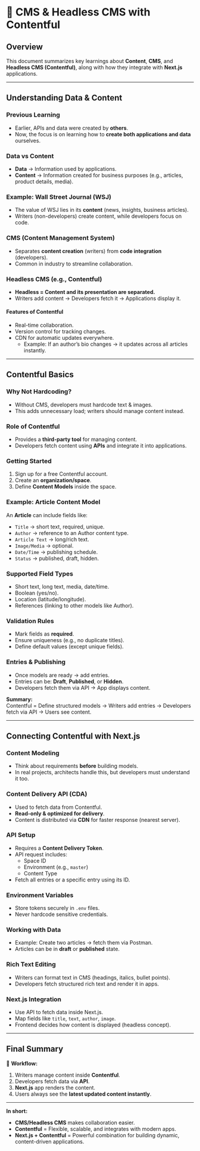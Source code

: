 # 📖 CMS & Headless CMS with Contentful

## Overview

This document summarizes key learnings about **Content**, **CMS**, and **Headless CMS (Contentful)**, along with how they integrate with **Next.js** applications.

---

## Understanding Data & Content

### Previous Learning

- Earlier, APIs and data were created by **others**.
- Now, the focus is on learning how to **create both applications and data** ourselves.

### Data vs Content

- **Data** → Information used by applications.
- **Content** → Information created for business purposes (e.g., articles, product details, media).

### Example: Wall Street Journal (WSJ)

- The value of WSJ lies in its **content** (news, insights, business articles).
- Writers (non-developers) create content, while developers focus on code.

### CMS (Content Management System)

- Separates **content creation** (writers) from **code integration** (developers).
- Common in industry to streamline collaboration.

### Headless CMS (e.g., Contentful)

- **Headless = Content and its presentation are separated.**
- Writers add content → Developers fetch it → Applications display it.

#### Features of Contentful

- Real-time collaboration.
- Version control for tracking changes.
- CDN for automatic updates everywhere.
  - Example: If an author’s bio changes → it updates across all articles instantly.

---

## Contentful Basics

### Why Not Hardcoding?

- Without CMS, developers must hardcode text & images.
- This adds unnecessary load; writers should manage content instead.

### Role of Contentful

- Provides a **third-party tool** for managing content.
- Developers fetch content using **APIs** and integrate it into applications.

### Getting Started

1. Sign up for a free Contentful account.
2. Create an **organization/space**.
3. Define **Content Models** inside the space.

### Example: Article Content Model

An **Article** can include fields like:

- `Title` → short text, required, unique.
- `Author` → reference to an Author content type.
- `Article Text` → long/rich text.
- `Image/Media` → optional.
- `Date/Time` → publishing schedule.
- `Status` → published, draft, hidden.

### Supported Field Types

- Short text, long text, media, date/time.
- Boolean (yes/no).
- Location (latitude/longitude).
- References (linking to other models like Author).

### Validation Rules

- Mark fields as **required**.
- Ensure uniqueness (e.g., no duplicate titles).
- Define default values (except unique fields).

### Entries & Publishing

- Once models are ready → add entries.
- Entries can be: **Draft**, **Published**, or **Hidden**.
- Developers fetch them via API → App displays content.

**Summary:**  
Contentful = Define structured models → Writers add entries → Developers fetch via API → Users see content.

---

## Connecting Contentful with Next.js

### Content Modeling

- Think about requirements **before** building models.
- In real projects, architects handle this, but developers must understand it too.

### Content Delivery API (CDA)

- Used to fetch data from Contentful.
- **Read-only & optimized for delivery**.
- Content is distributed via **CDN** for faster response (nearest server).

### API Setup

- Requires a **Content Delivery Token**.
- API request includes:
  - Space ID
  - Environment (e.g., `master`)
  - Content Type
- Fetch all entries or a specific entry using its ID.

### Environment Variables

- Store tokens securely in `.env` files.
- Never hardcode sensitive credentials.

### Working with Data

- Example: Create two articles → fetch them via Postman.
- Articles can be in **draft** or **published** state.

### Rich Text Editing

- Writers can format text in CMS (headings, italics, bullet points).
- Developers fetch structured rich text and render it in apps.

### Next.js Integration

- Use API to fetch data inside Next.js.
- Map fields like `title`, `text`, `author`, `image`.
- Frontend decides how content is displayed (headless concept).

---

## Final Summary

🔄 **Workflow:**

1. Writers manage content inside **Contentful**.
2. Developers fetch data via **API**.
3. **Next.js** app renders the content.
4. Users always see the **latest updated content instantly**.

---

**In short:**

- **CMS/Headless CMS** makes collaboration easier.
- **Contentful** = Flexible, scalable, and integrates with modern apps.
- **Next.js + Contentful** = Powerful combination for building dynamic, content-driven applications.
